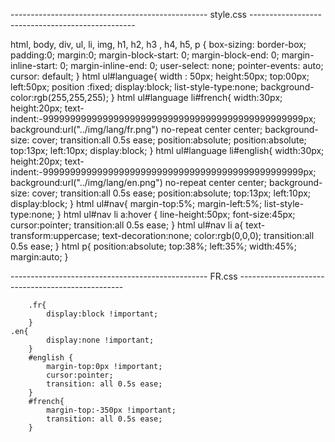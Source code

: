 
------------------------------------------------- style.css  -------------------------------------------------

  html, body, div, ul, li, img, h1, h2, h3 , h4, h5, p {
    box-sizing: border-box;
    padding:0;
    margin:0;
    margin-block-start: 0;
    margin-block-end: 0;
    margin-inline-start: 0;
    margin-inline-end: 0;
    user-select: none;
    pointer-events: auto;
    cursor: default;
  }
  html ul#language{
    width : 50px;
    height:50px;
    top:00px;
    left:50px;
    position :fixed;
    display:block;
    list-style-type:none;
    background-color:rgb(255,255,255);
  }
  html ul#language li#french{
    width:30px;
    height:20px;
    text-indent:-999999999999999999999999999999999999999999999999px;
    background:url("../img/lang/fr.png") no-repeat center center;
    background-size: cover;
    transition:all 0.5s ease;
    position:absolute;
    position:absolute;
    top:13px;
    left:10px;
    display:block;
  }
  html ul#language li#english{
    width:30px;
    height:20px;
    text-indent:-999999999999999999999999999999999999999999999999px;
    background:url("../img/lang/en.png") no-repeat center center;
    background-size: cover;
    transition:all 0.5s ease;
    position:absolute;
    top:13px;
    left:10px;
    display:block;
  }
  html ul#nav{
    margin-top:5%;
    margin-left:5%;
    list-style-type:none;
  }
  html ul#nav li a:hover
  {
    line-height:50px;
    font-size:45px;
    cursor:pointer;
    transition:all 0.5s ease;
  }
  html ul#nav li a{
    text-transform:uppercase;
    text-decoration:none;
    color:rgb(0,0,0);
    transition:all 0.5s ease;
  }
  html p{
    position:absolute;
    top:38%;
    left:35%;
    width:45%;
    margin:auto;
  }


------------------------------------------------- FR.css -------------------------------------------------

		.fr{
    		display:block !important;
  		}
  	.en{
  			display:none !important;
  		}
 		#english {
 			margin-top:0px !important;
 			cursor:pointer;
 			transition: all 0.5s ease;
 		}
		#french{
			margin-top:-350px !important;
 			transition: all 0.5s ease;
		}
